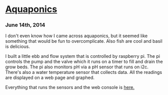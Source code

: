 
# [Aquaponics](posts/6-14-2014.html)
### June 14th, 2014


I don't even know how I came across aquaponics, but it seemed like something that would be fun to overcomplicate. Also fish are cool and basil is delicious. 

I built a little ebb and flow system that is controlled by raspberry pi. The pi controls the pump and the valve which it runs on a timer to fill and drain the grow beds. The pi also monitors pH via a pH sensor that runs on i2c. There's also a water temperature sensor that collects data. All the readings are displayed on a web page and graphed. 

Everything that runs the sensors and the web console is [here.](https://github.com/rozap/rpi_garden)


